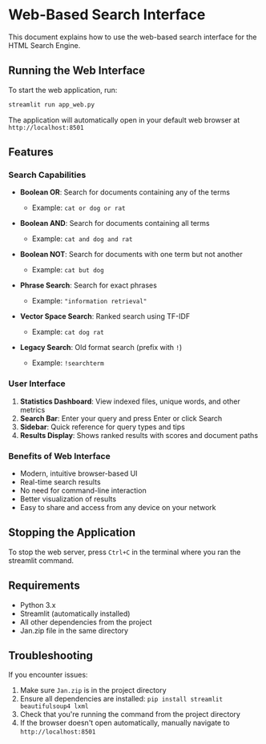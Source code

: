 # Web-Based Search Interface

This document explains how to use the web-based search interface for the HTML Search Engine.

## Running the Web Interface

To start the web application, run:

```bash
streamlit run app_web.py
```

The application will automatically open in your default web browser at `http://localhost:8501`

## Features

### Search Capabilities
- **Boolean OR**: Search for documents containing any of the terms
  - Example: `cat or dog or rat`

- **Boolean AND**: Search for documents containing all terms
  - Example: `cat and dog and rat`

- **Boolean NOT**: Search for documents with one term but not another
  - Example: `cat but dog`

- **Phrase Search**: Search for exact phrases
  - Example: `"information retrieval"`

- **Vector Space Search**: Ranked search using TF-IDF
  - Example: `cat dog rat`

- **Legacy Search**: Old format search (prefix with `!`)
  - Example: `!searchterm`

### User Interface

1. **Statistics Dashboard**: View indexed files, unique words, and other metrics
2. **Search Bar**: Enter your query and press Enter or click Search
3. **Sidebar**: Quick reference for query types and tips
4. **Results Display**: Shows ranked results with scores and document paths

### Benefits of Web Interface

- Modern, intuitive browser-based UI
- Real-time search results
- No need for command-line interaction
- Better visualization of results
- Easy to share and access from any device on your network

## Stopping the Application

To stop the web server, press `Ctrl+C` in the terminal where you ran the streamlit command.

## Requirements

- Python 3.x
- Streamlit (automatically installed)
- All other dependencies from the project
- Jan.zip file in the same directory

## Troubleshooting

If you encounter issues:

1. Make sure `Jan.zip` is in the project directory
2. Ensure all dependencies are installed: `pip install streamlit beautifulsoup4 lxml`
3. Check that you're running the command from the project directory
4. If the browser doesn't open automatically, manually navigate to `http://localhost:8501`
